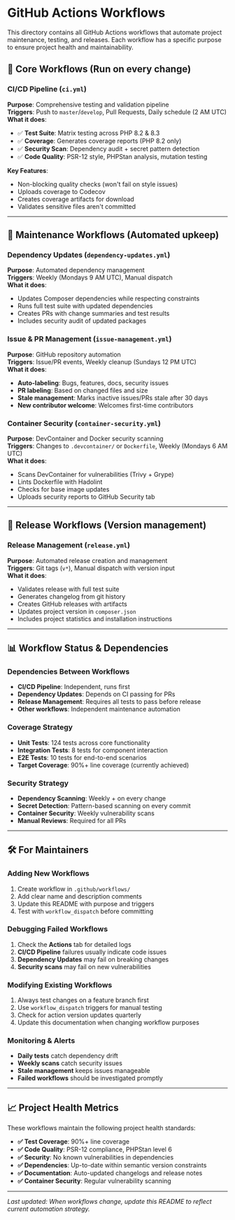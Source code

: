 # GitHub Actions Workflows

This directory contains all GitHub Actions workflows that automate project maintenance, testing, and releases. Each workflow has a specific purpose to ensure project health and maintainability.

## 🔄 **Core Workflows** (Run on every change)

### **CI/CD Pipeline** (`ci.yml`)
**Purpose**: Comprehensive testing and validation pipeline  
**Triggers**: Push to `master`/`develop`, Pull Requests, Daily schedule (2 AM UTC)  
**What it does**:
- ✅ **Test Suite**: Matrix testing across PHP 8.2 & 8.3
- ✅ **Coverage**: Generates coverage reports (PHP 8.2 only) 
- ✅ **Security Scan**: Dependency audit + secret pattern detection
- ✅ **Code Quality**: PSR-12 style, PHPStan analysis, mutation testing

**Key Features**:
- Non-blocking quality checks (won't fail on style issues)
- Uploads coverage to Codecov
- Creates coverage artifacts for download
- Validates sensitive files aren't committed

---

## 🔧 **Maintenance Workflows** (Automated upkeep)

### **Dependency Updates** (`dependency-updates.yml`)
**Purpose**: Automated dependency management  
**Triggers**: Weekly (Mondays 9 AM UTC), Manual dispatch  
**What it does**:
- Updates Composer dependencies while respecting constraints
- Runs full test suite with updated dependencies
- Creates PRs with change summaries and test results
- Includes security audit of updated packages

### **Issue & PR Management** (`issue-management.yml`)
**Purpose**: GitHub repository automation  
**Triggers**: Issue/PR events, Weekly cleanup (Sundays 12 PM UTC)  
**What it does**:
- **Auto-labeling**: Bugs, features, docs, security issues
- **PR labeling**: Based on changed files and size
- **Stale management**: Marks inactive issues/PRs stale after 30 days
- **New contributor welcome**: Welcomes first-time contributors

### **Container Security** (`container-security.yml`)
**Purpose**: DevContainer and Docker security scanning  
**Triggers**: Changes to `.devcontainer/` or `Dockerfile`, Weekly (Mondays 6 AM UTC)  
**What it does**:
- Scans DevContainer for vulnerabilities (Trivy + Grype)
- Lints Dockerfile with Hadolint
- Checks for base image updates
- Uploads security reports to GitHub Security tab

---

## 🚀 **Release Workflows** (Version management)

### **Release Management** (`release.yml`)
**Purpose**: Automated release creation and management  
**Triggers**: Git tags (`v*`), Manual dispatch with version input  
**What it does**:
- Validates release with full test suite
- Generates changelog from git history
- Creates GitHub releases with artifacts
- Updates project version in `composer.json`
- Includes project statistics and installation instructions

---

## 📊 **Workflow Status & Dependencies**

### **Dependencies Between Workflows**
- **CI/CD Pipeline**: Independent, runs first
- **Dependency Updates**: Depends on CI passing for PRs
- **Release Management**: Requires all tests to pass before release
- **Other workflows**: Independent maintenance automation

### **Coverage Strategy**
- **Unit Tests**: 124 tests across core functionality
- **Integration Tests**: 8 tests for component interaction  
- **E2E Tests**: 10 tests for end-to-end scenarios
- **Target Coverage**: 90%+ line coverage (currently achieved)

### **Security Strategy**
- **Dependency Scanning**: Weekly + on every change
- **Secret Detection**: Pattern-based scanning on every commit
- **Container Security**: Weekly vulnerability scans
- **Manual Reviews**: Required for all PRs

---

## 🛠️ **For Maintainers**

### **Adding New Workflows**
1. Create workflow in `.github/workflows/`
2. Add clear name and description comments
3. Update this README with purpose and triggers
4. Test with `workflow_dispatch` before committing

### **Debugging Failed Workflows**
1. Check the **Actions** tab for detailed logs
2. **CI/CD Pipeline** failures usually indicate code issues
3. **Dependency Updates** may fail on breaking changes
4. **Security scans** may fail on new vulnerabilities

### **Modifying Existing Workflows**
1. Always test changes on a feature branch first
2. Use `workflow_dispatch` triggers for manual testing
3. Check for action version updates quarterly
4. Update this documentation when changing workflow purposes

### **Monitoring & Alerts**
- **Daily tests** catch dependency drift
- **Weekly scans** catch security issues
- **Stale management** keeps issues manageable
- **Failed workflows** should be investigated promptly

---

## 📈 **Project Health Metrics**

These workflows maintain the following project health standards:
- **✅ Test Coverage**: 90%+ line coverage
- **✅ Code Quality**: PSR-12 compliance, PHPStan level 6
- **✅ Security**: No known vulnerabilities in dependencies
- **✅ Dependencies**: Up-to-date within semantic version constraints
- **✅ Documentation**: Auto-updated changelogs and release notes
- **✅ Container Security**: Regular vulnerability scanning

---

*Last updated: When workflows change, update this README to reflect current automation strategy.* 
